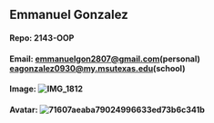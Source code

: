 ## Emmanuel Gonzalez
#### Repo: 2143-OOP
#### Email: emmanuelgon2807@gmail.com(personal) eagonzalez0930@my.msutexas.edu(school)
#### Image: ![IMG_1812](https://github.com/user-attachments/assets/c16f3f07-a94a-48a3-94af-1d0e7dd62dda)
#### Avatar: ![71607aeaba79024996633ed73b6c341b](https://github.com/user-attachments/assets/45b9086a-67d6-4513-a50a-93d0b2d1de35)
